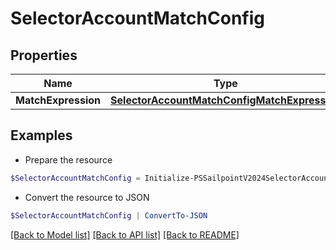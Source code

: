 # SelectorAccountMatchConfig
## Properties

Name | Type | Description | Notes
------------ | ------------- | ------------- | -------------
**MatchExpression** | [**SelectorAccountMatchConfigMatchExpression**](SelectorAccountMatchConfigMatchExpression.md) |  | [optional] 

## Examples

- Prepare the resource
```powershell
$SelectorAccountMatchConfig = Initialize-PSSailpointV2024SelectorAccountMatchConfig  -MatchExpression null
```

- Convert the resource to JSON
```powershell
$SelectorAccountMatchConfig | ConvertTo-JSON
```

[[Back to Model list]](../README.md#documentation-for-models) [[Back to API list]](../README.md#documentation-for-api-endpoints) [[Back to README]](../README.md)

